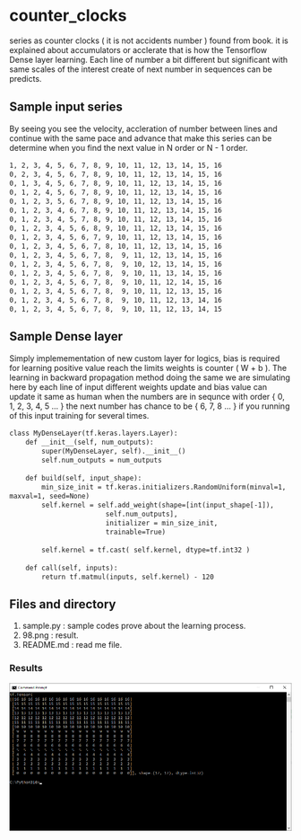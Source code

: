 # counter_clocks
series as counter clocks ( it is not accidents number ) found from book. it is explained about accumulators or acclerate that is how the Tensorflow Dense layer learning. Each line of number a bit different but significant with same scales of the interest create of next number in sequences can be predicts.

## Sample input series ##

By seeing you see the velocity, accleration of number between lines and continue with the same pace and advance that make this series can be determine when you find the next value in N order or N - 1 order. 
```
1, 2, 3, 4, 5, 6, 7, 8, 9, 10, 11, 12, 13, 14, 15, 16
0, 2, 3, 4, 5, 6, 7, 8, 9, 10, 11, 12, 13, 14, 15, 16
0, 1, 3, 4, 5, 6, 7, 8, 9, 10, 11, 12, 13, 14, 15, 16
0, 1, 2, 4, 5, 6, 7, 8, 9, 10, 11, 12, 13, 14, 15, 16
0, 1, 2, 3, 5, 6, 7, 8, 9, 10, 11, 12, 13, 14, 15, 16
0, 1, 2, 3, 4, 6, 7, 8, 9, 10, 11, 12, 13, 14, 15, 16
0, 1, 2, 3, 4, 5, 7, 8, 9, 10, 11, 12, 13, 14, 15, 16
0, 1, 2, 3, 4, 5, 6, 8, 9, 10, 11, 12, 13, 14, 15, 16
0, 1, 2, 3, 4, 5, 6, 7, 9, 10, 11, 12, 13, 14, 15, 16
0, 1, 2, 3, 4, 5, 6, 7, 8, 10, 11, 12, 13, 14, 15, 16
0, 1, 2, 3, 4, 5, 6, 7, 8,  9, 11, 12, 13, 14, 15, 16
0, 1, 2, 3, 4, 5, 6, 7, 8,  9, 10, 12, 13, 14, 15, 16
0, 1, 2, 3, 4, 5, 6, 7, 8,  9, 10, 11, 13, 14, 15, 16
0, 1, 2, 3, 4, 5, 6, 7, 8,  9, 10, 11, 12, 14, 15, 16
0, 1, 2, 3, 4, 5, 6, 7, 8,  9, 10, 11, 12, 13, 15, 16
0, 1, 2, 3, 4, 5, 6, 7, 8,  9, 10, 11, 12, 13, 14, 16
0, 1, 2, 3, 4, 5, 6, 7, 8,  9, 10, 11, 12, 13, 14, 15
```

## Sample Dense layer ##

Simply implemementation of new custom layer for logics, bias is required for learning positive value reach the limits weights is counter ( W + b ). The learning in backward propagation method doing the same we are simulating here by each line of input different weights update and bias value can update it same as human when the numbers are in sequnce with order { 0, 1, 2, 3, 4, 5 ... } the next number has chance to be { 6, 7, 8 ... } if you running of this input training for several times.
```
class MyDenseLayer(tf.keras.layers.Layer):
	def __init__(self, num_outputs):
		super(MyDenseLayer, self).__init__()
		self.num_outputs = num_outputs
		
	def build(self, input_shape):
		min_size_init = tf.keras.initializers.RandomUniform(minval=1, maxval=1, seed=None)
		self.kernel = self.add_weight(shape=[int(input_shape[-1]),
						self.num_outputs],
                        initializer = min_size_init,
                        trainable=True)
		
		self.kernel = tf.cast( self.kernel, dtype=tf.int32 )
		
	def call(self, inputs):
		return tf.matmul(inputs, self.kernel) - 120
```

## Files and directory ##
1. sample.py : sample codes prove about the learning process.
2. 98.png : result.
3. README.md : read me file.

### Results ##


![Alt text](https://github.com/jkaewprateep/counter_clocks/blob/main/98.png?raw=true "Title")
